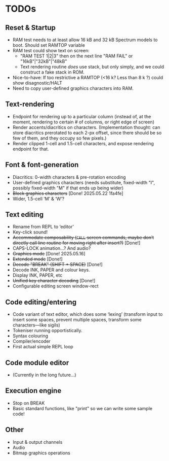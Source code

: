 # TODOs

## Reset & Startup

* RAM test needs to at least allow 16 kB and 32 kB Spectrum models to boot. Should set RAMTOP variable
* RAM test could show text on screen:
  * "RAM TEST 1|2|3" then on the next line "RAM FAIL" or "16kB"|"32kB"|"48kB"
  * Text rendering routine _does_ use stack, but only simply, and we could construct a fake stack in ROM.
* Nice-to-have: If too restrictive a RAMTOP (<16 k? Less than 8 k ?) could show disagnostic/HALT
* Need to copy user-defined graphics characters into RAM.

## Text-rendering

* Endpoint for rendering up to a particular column (instead of, at the moment, rendering to certain # of columns, or right edge of screen)
* Render accents/diacritics on characters. (Implementation thought: can store diacritics prerotated to each 2-px offset, since there should be so few of them, and they occupy so few pixels.)
* Render clipped 1-cell and 1.5-cell characters, and expose rendering endpoint for that.

## Font & font-generation
* Diacritics: 0-width characters & pre-rotation encoding
* User-defined graphics characters (needs substitute, fixed-width "I", possibly fixed-width "M" if that ends up being wider)
* ~~Block graphics characters~~ [Done! 2025.05.22 1fa4fe]
* Wider, 1.5-cell ‘M’ & ‘W’?

## Text editing

* Rename from REPL to ‘editor’
* Key-click sound!
* ~~Accommodate composability (`CALL` screen commands, maybe don’t directly call line routine for moving right after insert?)~~ [Done!]
* CAPS-LOCK animation…? And audio?
* ~~Graphics mode~~ [Done! 2025.05.16]
* ~~Extended mode~~ [Done!]
* ~~Decode "BREAK" (SHIFT + SPACE)~~  [Done!]
* Decode INK, PAPER and colour keys.
* Display INK, PAPER, etc
* ~~Unified key character decoding~~ [Done!]
* Configurable editing screen window-rect

## Code editing/entering

* Code variant of text editor, which does some ‘lexing’ (transform input to insert some spaces, prevent multiple spaces, transform some characters—like sigils)
* Tokeniser running opportistically.
* Syntax colouring
* Compiler/encoder
* First actual simple REPL loop

## Code module editor

* (Currently in the long future...)

## Execution engine

* Stop on BREAK
* Basic standard functions, like "print" so we can write some sample code!

## Other

* Input & output channels
* Audio
* Bitmap graphics operations
